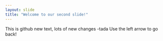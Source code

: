 ```yaml
---
layout: slide
title: "Welcome to our second slide!"
---
```

This is github new text, lots of new changes -tada
Use the left arrow to go back!


